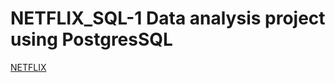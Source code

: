 # NETFLIX_SQL-1 Data analysis project using PostgresSQL

[NETFLIX](https://github.com/Sharadprime/NETFLIX_SQL-1/blob/main/NETFLIX_UI.jpeg)
